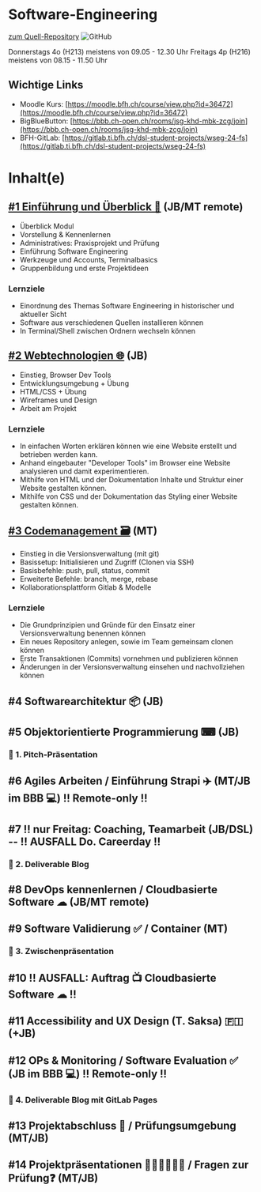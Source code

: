 # Software-Engineering

[zum Quell-Repository](https://github.com/digital-sustainability/module-wseg)
![GitHub](https://img.shields.io/github/license/digital-sustainability/module-wseg)

Donnerstags 4o (H213) meistens von 09.05 - 12.30 Uhr
Freitags 4p (H216) meistens von 08.15 - 11.50 Uhr

## Wichtige Links

- Moodle Kurs: [https://moodle.bfh.ch/course/view.php?id=36472](https://moodle.bfh.ch/course/view.php?id=36472)
- BigBlueButton: [https://bbb.ch-open.ch/rooms/jsg-khd-mbk-zcg/join](https://bbb.ch-open.ch/rooms/jsg-khd-mbk-zcg/join)
- BFH-GitLab: [https://gitlab.ti.bfh.ch/dsl-student-projects/wseg-24-fs](https://gitlab.ti.bfh.ch/dsl-student-projects/wseg-24-fs)

# Inhalt(e)

## [#1 Einführung und Überblick 🚀](https://github.com/digital-sustainability/module-wseg/blob/24/fs/docs/slides/content/01/01.md) (JB/MT remote)

- Überblick Modul
- Vorstellung & Kennenlernen
- Administratives: Praxisprojekt und Prüfung
- Einführung Software Engineering
- Werkzeuge und Accounts, Terminalbasics
- Gruppenbildung und erste Projektideen

### Lernziele

- Einordnung des Themas Software Engineering in historischer und aktueller Sicht
- Software aus verschiedenen Quellen installieren können
- In Terminal/Shell zwischen Ordnern wechseln können

## [#2 Webtechnologien 🌐](https://github.com/digital-sustainability/module-wseg/blob/24/fs/docs/slides/content/02/01.md) (JB)

- Einstieg, Browser Dev Tools
- Entwicklungsumgebung + Übung
- HTML/CSS + Übung
- Wireframes und Design
- Arbeit am Projekt

### Lernziele

- In einfachen Worten erklären können wie eine Website erstellt und betrieben werden kann.
- Anhand eingebauter "Developer Tools" im Browser eine Website analysieren und damit experimentieren.
- Mithilfe von HTML und der Dokumentation Inhalte und Struktur einer Website gestalten können.
- Mithilfe von CSS und der Dokumentation das Styling einer Website gestalten können.

## [#3 Codemanagement 🗃️](https://github.com/digital-sustainability/module-wseg/blob/24/fs/docs/slides/content/03/) (MT)

 - Einstieg in die Versionsverwaltung (mit git)
 - Basissetup: Initialisieren und Zugriff (Clonen via SSH)
 - Basisbefehle: push, pull, status, commit
 - Erweiterte Befehle: branch, merge, rebase
 - Kollaborationsplattform Gitlab & Modelle

### Lernziele

 - Die Grundprinzipien und Gründe für den Einsatz einer Versionsverwaltung benennen können
 - Ein neues Repository anlegen, sowie im Team gemeinsam clonen können
 - Erste Transaktionen (Commits) vornehmen und publizieren können
 - Änderungen in der Versionsverwaltung einsehen und nachvollziehen können 

## #4 Softwarearchitektur 📦 (JB)

## #5 Objektorientierte Programmierung ⌨ (JB)

### 🏃 1. Pitch-Präsentation

## #6 Agiles Arbeiten / Einführung Strapi ✈️ (MT/JB im BBB 💻) !! Remote-only !!

## #7 !! nur Freitag: Coaching, Teamarbeit (JB/DSL) -- !! AUSFALL Do. Careerday !!

### 🏃 2. Deliverable Blog

## #8 DevOps kennenlernen / Cloudbasierte Software ☁ (JB/MT remote)

## #9 Software Validierung ✅ / Container (MT)

### 🏃 3. Zwischenpräsentation

## #10 !! AUSFALL: Auftrag 📺 Cloudbasierte Software ☁ !!

## #11 Accessibility and UX Design (T. Saksa) 🇫🇮 (+JB)

## #12 OPs & Monitoring / Software Evaluation ✅ (JB im BBB 💻) !! Remote-only !!

### 🏃 4. Deliverable Blog mit GitLab Pages

## #13 Projektabschluss 🏁 / Prüfungsumgebung (MT/JB)

## #14 Projektpräsentationen 👨🏼‍🏫👩🏼‍🏫 / Fragen zur Prüfung❓ (MT/JB)
